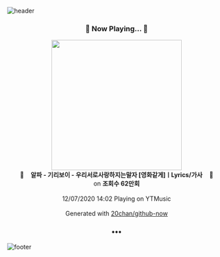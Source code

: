 ![header](https://capsule-render.vercel.app/api?type=wave&height=170&section=header&text=Hi.%20I'm%20SHIFT&fontColor=090707&fontAlignX=45&fontAlignY=65&fontSize=100)

<h3 align="center">🎵 Now Playing... 🎵</h3>
<p align="center">
  <a href="https://music.youtube.com/channel/UCGuE0TrBNIZKfordUwAQe2w">
    <img width="300" src="https://i.ytimg.com/vi/CQ7fz_1eu38/sddefault.jpg?sqp=-oaymwEWCJADEOEBIAQqCghqEJQEGHgg6AJIWg&rs">
  </a>
  <br>
  🎵&nbsp&nbsp&nbsp <b>알파 - 기리보이 - 우리서로사랑하지는말자 [영화같게]ㅣLyrics/가사</b> &nbsp&nbsp&nbsp🎵
  <br>
  on <b>조회수 62만회</b>
  
  <br />
  <br />
  12/07/2020 14:02 Playing on YTMusic
  <br />
  <br />
  Generated with <a href="https://github.com/20chan/github-now">20chan/github-now</a>
</p>

<h3 align="center">•••</h3>

![footer](https://capsule-render.vercel.app/api?type=wave&height=150&section=footer)
